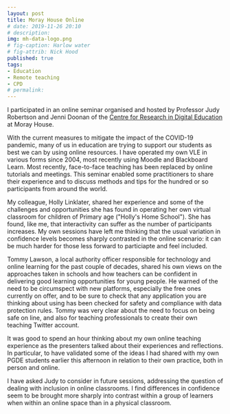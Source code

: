 ```yaml
---
layout: post
title: Moray House Online
# date: 2019-11-26 20:10
# description: 
img: mh-data-logo.png
# fig-caption: Harlow water
# fig-attrib: Nick Hood
published: true
tags:
- Education
- Remote teaching
- CPD
# permalink:
---
```

I participated in an online seminar organised and hosted by Professor Judy Robertson and Jenni Doonan of the [Centre for Research in Digital Education](https://www.de.ed.ac.uk/) at Moray House.

With the current measures to mitigate the impact of the COVID-19 pandemic, many of us in education are trying to support our students as best we can by using online resources. I have operated my own VLE in various forms since 2004, most recently using Moodle and Blackboard Learn. Most recently, face-to-face teaching has been replaced by online tutorials and meetings. This seminar enabled some practitioners to share their experience and to discuss methods and tips for the hundred or so participants from around the world.

My colleague, Holly Linklater, shared her experience and some of the challenges and opportunities she has found in operating her own virtual classroom for children of Primary age ("Holly's Home School"). She has found, like me, that interactivity can suffer as the number of participants increases. My own sessions have left me thinking that the usual variation in confidence levels becomes sharply contrasted in the online scenario: it can be much harder for those less forward to particiapte and feel included.

Tommy Lawson, a local authority officer responsible for technology and online learning for the past couple of decades, shared his own views on the approaches taken in schools and how teachers can be confident in delivering good learning opportunities for young people. He warned of the need to be circumspect with new platforms, especially the free ones currently on offer, and to be sure to check that any application you are thinking about using has been checked for safety and compliance with data protection rules. Tommy was very clear about the need to focus on being safe on line, and also for teaching professionals to create their own teaching Twitter account.

It was good to spend an hour thinking about my own online teaching experience as the presenters talked about their experiences and reflections. In particular, to have validated some of the ideas I had shared with my own PGDE students earlier this afternoon in relation to their own practice, both in person and online.

I have asked Judy to consider in future sessions, addressing the question of dealing with inclusion in online classrooms. I find differences in confidence seem to be brought more sharply  into contrast within a group of learners when within an online space than in a physical classroom.